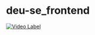 # deu-se_frontend

[![Video Label](https://img.youtube.com/vi/F6LGrs-Bkh0/0.jpg)](https://youtu.be/F6LGrs-Bkh0) 
